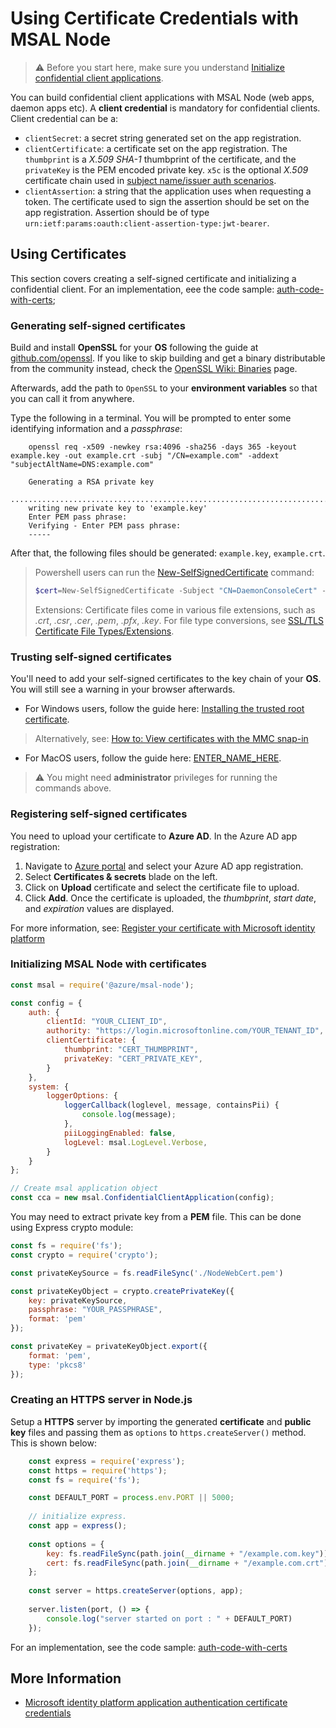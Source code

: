 # Using Certificate Credentials with MSAL Node

> :warning: Before you start here, make sure you understand [Initialize confidential client applications](./initialize-confidential-client-application).

You can build confidential client applications with MSAL Node (web apps, daemon apps etc). A **client credential** is mandatory for confidential clients. Client credential can be a:

* `clientSecret`: a secret string generated set on the app registration.
* `clientCertificate`: a certificate set on the app registration. The `thumbprint` is a *X.509 SHA-1* thumbprint of the certificate, and the `privateKey` is the PEM encoded private key. `x5c` is the optional *X.509* certificate chain used in [subject name/issuer auth scenarios](https://github.com/AzureAD/microsoft-authentication-library-for-js/blob/dev/lib/msal-node/docs/sni.md).
* `clientAssertion`: a string that the application uses when requesting a token. The certificate used to sign the assertion should be set on the app registration. Assertion should be of type `urn:ietf:params:oauth:client-assertion-type:jwt-bearer`.

## Using Certificates

This section covers creating a self-signed certificate and initializing a confidential client. For an implementation, eee the code sample: [auth-code-with-certs](../../../samples/msal-node-samples/standalone-samples/auth-code-with-certs);

### Generating self-signed certificates

Build and install **OpenSSL** for your **OS** following the guide at [github.com/openssl](https://github.com/openssl/openssl#build-and-install). If you like to skip building and get a binary distributable from the community instead, check the [OpenSSL Wiki: Binaries](https://wiki.openssl.org/index.php/Binaries) page.

Afterwards, add the path to `OpenSSL` to your **environment variables** so that you can call it from anywhere.

Type the following in a terminal. You will be prompted to enter some identifying information and a *passphrase*:

```console
    openssl req -x509 -newkey rsa:4096 -sha256 -days 365 -keyout example.key -out example.crt -subj "/CN=example.com" -addext "subjectAltName=DNS:example.com"

    Generating a RSA private key
    ...........................................................................................................................................................................................................................................................++++
    writing new private key to 'example.key'
    Enter PEM pass phrase:
    Verifying - Enter PEM pass phrase:
    ----- 
```

After that, the following files should be generated: `example.key`, `example.crt`.

> Powershell users can run the [New-SelfSignedCertificate](https://docs.microsoft.com/powershell/module/pkiclient/new-selfsignedcertificate?view=win10-ps) command:
>
> ```powershell
>$cert=New-SelfSignedCertificate -Subject "CN=DaemonConsoleCert" -CertStoreLocation "Cert:\CurrentUser\My"  -KeyExportPolicy Exportable -KeySpec Signature
>```
>
> Extensions: Certificate files come in various file extensions, such as *.crt*, *.csr*, *.cer*, *.pem*, *.pfx*, *.key*. For file type conversions, see [SSL/TLS Certificate File Types/Extensions](https://docs.microsoft.com/archive/blogs/kaushal/various-ssltls-certificate-file-typesextensions).

### Trusting self-signed certificates

You'll need to add your self-signed certificates to the key chain of your **OS**. You will still see a warning in your browser afterwards.

* For Windows users, follow the guide here: [Installing the trusted root certificate](https://docs.microsoft.com/skype-sdk/sdn/articles/installing-the-trusted-root-certificate).

> Alternatively, see: [How to: View certificates with the MMC snap-in](https://docs.microsoft.com/dotnet/framework/wcf/feature-details/how-to-view-certificates-with-the-mmc-snap-in)

* For MacOS users, follow the guide here: [ENTER_NAME_HERE](ENTER_LINK_HERE).

> :warning: You might need **administrator** privileges for running the commands above.

### Registering self-signed certificates

You need to upload your certificate to **Azure AD**. In the Azure AD app registration:

1. Navigate to [Azure portal](https://portal.azure.com) and select your Azure AD app registration.
2. Select **Certificates & secrets** blade on the left.
3. Click on **Upload** certificate and select the certificate file to upload.
4. Click **Add**. Once the certificate is uploaded, the *thumbprint*, *start date*, and *expiration* values are displayed.

For more information, see: [Register your certificate with Microsoft identity platform](https://docs.microsoft.com/azure/active-directory/develop/active-directory-certificate-credentials#register-your-certificate-with-microsoft-identity-platform)

### Initializing MSAL Node with certificates

```javascript
const msal = require('@azure/msal-node');

const config = {
    auth: {
        clientId: "YOUR_CLIENT_ID",
        authority: "https://login.microsoftonline.com/YOUR_TENANT_ID",
        clientCertificate: {
            thumbprint: "CERT_THUMBPRINT",
            privateKey: "CERT_PRIVATE_KEY",
        }
    },
    system: {
        loggerOptions: {
            loggerCallback(loglevel, message, containsPii) {
                console.log(message);
            },
            piiLoggingEnabled: false,
            logLevel: msal.LogLevel.Verbose,
        }
    }
};

// Create msal application object
const cca = new msal.ConfidentialClientApplication(config);
```

You may need to extract private key from a **PEM** file. This can be done using Express crypto module:

```javascript
const fs = require('fs');
const crypto = require('crypto');

const privateKeySource = fs.readFileSync('./NodeWebCert.pem')

const privateKeyObject = crypto.createPrivateKey({
    key: privateKeySource,
    passphrase: "YOUR_PASSPHRASE",
    format: 'pem'
});

const privateKey = privateKeyObject.export({
    format: 'pem',
    type: 'pkcs8'
});
```

### Creating an HTTPS server in Node.js

Setup a **HTTPS** server by importing the generated **certificate** and **public key** files and passing them as `options` to `https.createServer()` method. This is shown below:

```javascript
    const express = require('express');
    const https = require('https');
    const fs = require('fs');

    const DEFAULT_PORT = process.env.PORT || 5000;
    
    // initialize express.
    const app = express();
    
    const options = {
        key: fs.readFileSync(path.join(__dirname + "/example.com.key")),
        cert: fs.readFileSync(path.join(__dirname + "/example.com.crt"))
    };
    
    const server = https.createServer(options, app);
    
    server.listen(port, () => {
        console.log("server started on port : " + DEFAULT_PORT)
    });
```

For an implementation, see the code sample: [auth-code-with-certs](../../../samples/msal-node-samples/standalone-samples/auth-code-with-certs)

## More Information

* [Microsoft identity platform application authentication certificate credentials](https://docs.microsoft.com/azure/active-directory/develop/active-directory-certificate-credentials)